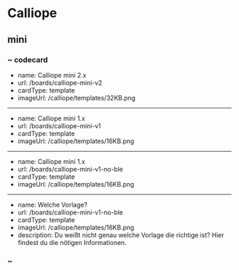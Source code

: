 # Calliope

## mini

### ~ codecard

* name: Calliope mini 2.x
* url: /boards/calliope-mini-v2
* cardType: template
* imageUrl: /calliope/templates/32KB.png

---

* name: Calliope mini 1.x
* url: /boards/calliope-mini-v1
* cardType: template
* imageUrl: /calliope/templates/16KB.png

---

* name: Calliope mini 1.x
* url: /boards/calliope-mini-v1-no-ble
* cardType: template
* imageUrl: /calliope/templates/16KB.png

---

* name: Welche Vorlage?
* url: /boards/calliope-mini-v1-no-ble
* cardType: template
* imageUrl: /calliope/templates/16KB.png
* description: Du weißt nicht genau welche Vorlage die richtige ist? Hier findest du die nötigen Informationen.

### ~
